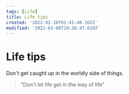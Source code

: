 ```yaml
---
tags: [Life]
title: Life tips
created: '2022-02-28T01:41:40.162Z'
modified: '2022-03-06T19:38:47.620Z'
---
```


# Life tips

Don't get caught up in the worldly side of things.

> "Don't let life get in the way of life"



